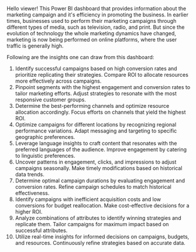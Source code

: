 Hello viewer! This Power BI dashboard that provides information about the marketing campaign and it's efficiency in promoting the business. In earlier times, businesses used to perform their marketing campaigns through different types of media, such as television, radio, and print. But since the evolution of technology the whole marketing dynamics have changed, marketing is now being performed on online platforms, where the user traffic is generally high.

Following are the insights one can draw from this dashboard:

1. Identify successful campaigns based on high conversion rates and prioritize replicating their strategies.
Compare ROI to allocate resources more effectively across campaigns.
2. Pinpoint segments with the highest engagement and conversion rates to tailor marketing efforts.
Adjust strategies to resonate with the most responsive customer groups.
3. Determine the best-performing channels and optimize resource allocation accordingly.
Focus efforts on channels that yield the highest ROI.
4. Optimize campaigns for different locations by recognizing regional performance variations.
Adapt messaging and targeting to specific geographic preferences.
5. Leverage language insights to craft content that resonates with the preferred languages of the audience.
Improve engagement by catering to linguistic preferences.
6. Uncover patterns in engagement, clicks, and impressions to adjust campaigns seasonally.
Make timely modifications based on historical data trends.
7. Determine optimal campaign durations by evaluating engagement and conversion rates.
Refine campaign schedules to match historical effectiveness.
8. Identify campaigns with inefficient acquisition costs and low conversions for budget reallocation.
Make cost-effective decisions for a higher ROI.
9. Analyze combinations of attributes to identify winning strategies and replicate them.
Tailor campaigns for maximum impact based on successful attributes.
10. Utilize real-time insights for informed decisions on campaigns, budgets, and resources. Continuously refine strategies based on accurate data.

